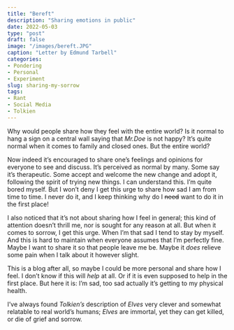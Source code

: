 ```yaml
---
title: "Bereft"
description: "Sharing emotions in public"
date: 2022-05-03
type: "post"
draft: false
image: "/images/bereft.JPG"
caption: "Letter by Edmund Tarbell"
categories:
- Pondering
- Personal
- Experiment
slug: sharing-my-sorrow
tags: 
- Rant
- Social Media
- Tolkien
---
```


Why would people share how they feel with the entire world? Is it normal to hang a sign on a central wall saying that *Mr.Doe* is not happy? It’s quite normal when it comes to family and closed ones. But the entire world?

Now indeed it’s encouraged to share one’s feelings and opinions for everyone to see and discuss. It’s perceived as normal by many. Some say it’s therapeutic. Some accept and welcome the new change and adopt it, following the spirit of trying new things. I can understand this. I’m quite bored myself. But I won’t deny I get this urge to share how sad I am from time to time. I never do it, and I keep thinking why do I ~~need~~ want to do it in the first place!

I also noticed that it’s not about sharing how I feel in general; this kind of attention doesn’t thrill me, nor is sought for any reason at all. But when it comes to sorrow, I get this urge. When I’m that sad I tend to stay by myself. And this is hard to maintain when everyone assumes that I’m perfectly fine. Maybe I want to share it so that people leave me be. Maybe it *does* relieve some pain when I talk about it however slight.

This is a blog after all, so maybe I could be more personal and share how I feel. I don’t know if this will *help* at all. Or if it is even supposed to help in the first place. But here it is: I’m sad, too sad actually it’s getting to my physical health.

I’ve always found *Tolkien’s* description of *Elves* very clever and somewhat relatable to real world’s humans; *Elves* are immortal, yet they can get killed, or die of grief and sorrow.